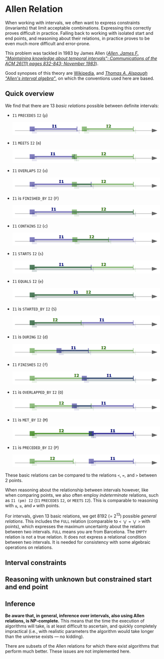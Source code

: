 # Allen Relation

When working with intervals, we often want to express constraints (invariants) that limit acceptable combinations.
Expressing this correctly proves difficult in practice. Falling back to working with isolated start and end points, and
reasoning about their relations, in practice proves to be even much more difficult and error-prone.

This problem was tackled in 1983 by James Allen (<a href="https://dl.acm.org/doi/pdf/10.1145/182.358434"><cite>Allen,
James F. &quot;Maintaining knowledge about temporal intervals&quot;; Communications of the ACM 26(11) pages 832-843;
November 1983</cite></a>).

Good synopses of this theory are [Wikipedia](https://en.wikipedia.org/wiki/Allen%27s_interval_algebra), and
<a href="https://www.ics.uci.edu/~alspaugh/cls/shr/allen.html"><cite>Thomas A. Alspaugh &quot;Allen's interval
algebra&quot;</cite></a>, on which the conventions used here are based.

## Quick overview

We find that there are 13 _basic relations_ possible between definite intervals:

- `I1` `PRECEDES` `I2` (`p`)

  ![precedes](AllenRelation-precedes.png)

- `I1` `MEETS` `I2` (`m`)

  ![meets](AllenRelation-meets.png)

- `I1` `OVERLAPS` `I2` (`o`)

  ![in](AllenRelation-overlaps.png)

- `I1` is `FINISHED_BY` `I2` (`F`)

  ![is finished by](AllenRelation-finishedBy.png)

- `I1` `CONTAINS` `I2` (`c`)

  ![contains](AllenRelation-contains.png)

- `I1` `STARTS` `I2` (`s`)

  ![starts](AllenRelation-starts.png)

- `I1` `EQUALS` `I2` (`e`)

  ![equals](AllenRelation-equals.png)

- `I1` is `STARTED_BY` `I2` (`S`)

  ![is started by](AllenRelation-startedBy.png)

- `I1` is `DURING` `I2` (`d`)

  ![is during](AllenRelation-during.png)

- `I1` `FINISHES` `I2` (`f`)

  ![finishes](AllenRelation-finishes.png)

- `I1` is `OVERLAPPED_BY` `I2` (`O`)

  ![is overlapped by](AllenRelation-overlappedBy.png)

- `I1` is `MET_BY` `I2` (`M`)

  ![is met by](AllenRelation-metBy.png)

- `I1` is `PRECEDED_BY` `I2` (`P`)

  ![is preceded by](AllenRelation-precededBy.png)

These basic relations can be compared to the relations `<`, `=`, and `>` between 2 points.

When reasoning about the relationship between intervals however, like when comparing points, we also often employ
_indeterminate_ relations, such as `I1 (pm) I2` (`I1` `PRECEDES` `I2`, or `MEETS` `I2`). This is comparable to reasoning
with `≤`, `≥`, and `≠` with points.

For intervals, given 13 basic relations, we get 8192 (= 2<sup>13</sup>) possible _general relations_. This includes the
`FULL` relation (comparable to `< ⋁ = ⋁ >` with points), which expresses the maximum uncertainty about the relation
between two intervals. `FULL` means you are from Barcelona. The `EMPTY` relation is not a true relation. It does not
express a relational condition between two intervals. It is needed for consistency with some algebraic operations on
relations.

## Interval constraints

## Reasoning with unknown but constrained start and end point

## Inference

**Be aware that, in general, inference over intervals, also using Allen relations, is NP-complete.** This means that the
time the execution of algorithms will take, is at least difficult to ascertain, and quickly completely impractical
(i.e., with realistic parameters the algorithm would take longer than the universe exists — no kidding).

There are subsets of the Allen relations for which there exist algorithms that perform much better. These issues are not
implemented here.
